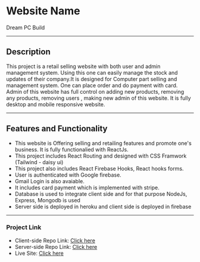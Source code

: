 # Website Name
Dream PC Build

----
## Description
This project is a retail selling website with both user and admin management system. Using this one can easily manage the stock and updates of their company.It is designed for Computer part selling and management system. One can place order and do payment with card. Admin of this website has full control on adding new products, removing any products, removing users , making new admin of this website. It is fully desktop and mobile responsive website.

----
## Features and Functionality
 - This website is Offering selling and retailing features and promote one's business. It is fully functionalied with ReactJs.
 - This project includes React Routing and designed with CSS Framwork (Tailwind - daisy ui)
 - This project also includes React Firebase Hooks, React hooks forms.
 - User is authenticated with Google firebase.
 - Gmail Login is also avaiable.
 - It includes card payment which is implemented with stripe.
 - Database is used to integrate client side and for that purpose NodeJs, Express, Mongodb is used
 - Server side is deployed in heroku and client side is deployed in firebase
----

### Project Link

 - Client-side Repo Link: [Click here]()
 - Server-side Repo Link: [Click here]()
 - Live Site: [Click here]()